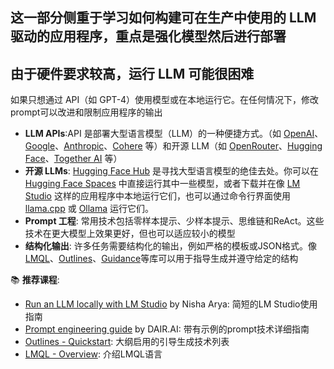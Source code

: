## 这一部分侧重于学习如何构建可在生产中使用的 LLM 驱动的应用程序，重点是强化模型然后进行部署
## 由于硬件要求较高，运行 LLM 可能很困难
如果只想通过 API（如 GPT-4）使用模型或在本地运行它。在任何情况下，修改prompt可以改进和限制应用程序的输出

* **LLM APIs**:API 是部署大型语言模型（LLM）的一种便捷方式。（如 [OpenAI](https://platform.openai.com/)、[Google](https://cloud.google.com/vertex-ai/docs/generative-ai/learn/overview)、[Anthropic](https://docs.anthropic.com/claude/reference/getting-started-with-the-api)、[Cohere](https://docs.cohere.com/docs) 等）和开源 LLM（如 [OpenRouter](https://openrouter.ai/)、[Hugging Face](https://huggingface.co/inference-api)、[Together AI](https://www.together.ai/) 等）
* **开源 LLMs**: [Hugging Face Hub](https://huggingface.co/models) 是寻找大型语言模型的绝佳去处。你可以在 [Hugging Face Spaces](https://huggingface.co/spaces) 中直接运行其中一些模型，或者下载并在像 [LM Studio](https://lmstudio.ai/) 这样的应用程序中本地运行它们，也可以通过命令行界面使用 [llama.cpp](https://github.com/ggerganov/llama.cpp) 或 [Ollama](https://ollama.ai/) 运行它们。
* **Prompt 工程**: 常用技术包括零样本提示、少样本提示、思维链和ReAct。这些技术在更大模型上效果更好，但也可以适应较小的模型
* **结构化输出**: 许多任务需要结构化的输出，例如严格的模板或JSON格式。像[LMQL](https://lmql.ai/)、[Outlines](https://github.com/outlines-dev/outlines)、[Guidance](https://github.com/guidance-ai/guidance)等库可以用于指导生成并遵守给定的结构


📚 **推荐课程**:
* [Run an LLM locally with LM Studio](https://www.kdnuggets.com/run-an-llm-locally-with-lm-studio) by Nisha Arya: 简短的LM Studio使用指南
* [Prompt engineering guide](https://www.promptingguide.ai/) by DAIR.AI: 带有示例的prompt技术详细指南
* [Outlines - Quickstart](https://outlines-dev.github.io/outlines/quickstart/): 大纲启用的引导生成技术列表
* [LMQL - Overview](https://lmql.ai/docs/language/overview.html): 介绍LMQL语言
